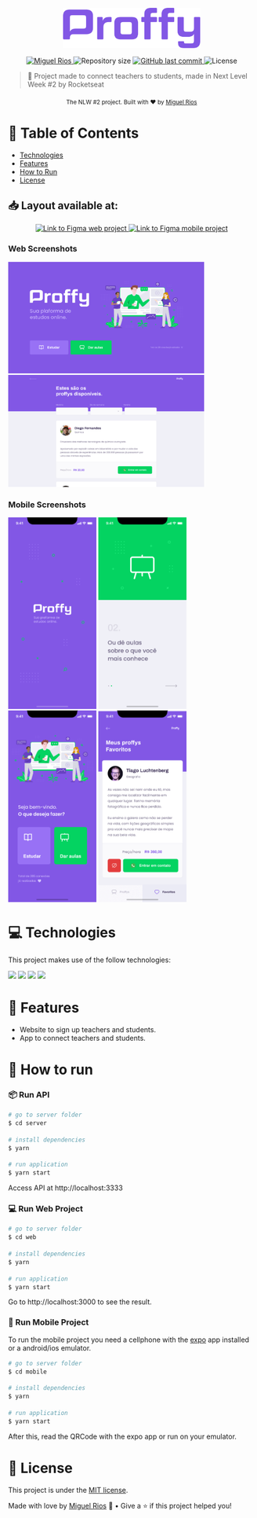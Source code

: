 <p align="center">
   <img src="./.github/logo.png" alt="Proffy" width="280"/>
</p>

<p align="center">	
   <a href="https://www.linkedin.com/in/miguelriosoliveira/">
      <img alt="Miguel Rios" src="https://img.shields.io/badge/-miguelriosoliveira-8257E5?style=flat&logo=Linkedin&logoColor=white" />
   </a>

  <img alt="Repository size" src="https://img.shields.io/github/repo-size/miguelriosoliveira/proffy?color=774DD6" />

  <a href="https://github.com/miguelriosoliveira/proffy/commits/master">
    <img alt="GitHub last commit" src="https://img.shields.io/github/last-commit/miguelriosoliveira/proffy?color=774DD6" />
  </a>

  <img alt="License" src="https://img.shields.io/badge/license-MIT-8257E5" />
</p>

> :rocket: Project made to connect teachers to students, made in Next Level Week #2 by Rocketseat

<div align="center">
  <sub>The NLW #2 project. Built with ❤︎ by
    <a href="https://github.com/miguelriosoliveira">Miguel Rios</a>
  </sub>
</div>

# :pushpin: Table of Contents

- [Technologies](#computer-technologies)
- [Features](#rocket-features)
- [How to Run](#construction_worker-how-to-run)
- [License](#closed_book-license)

<h2 align="left">📥 Layout available at:</h2>
<p align="center">
    <a title="Figma web project" href="https://www.figma.com/file/91mx80D8bm158uGfOxIrF1/Proffy-Web?node-id=0%3A1">
        <img alt="Link to Figma web project" src="https://img.shields.io/badge/Web Project-black?style=flat-square&logo=figma&logoColor=red" width="200px" />
    </a>
    <a title="Figma mobile project" href="https://www.figma.com/file/Vp603qkiuPhi3W1qQhJYIR/Proffy-Mobile?node-id=0%3A1">
        <img alt="Link to Figma mobile project" src="https://img.shields.io/badge/Mobile Project-black?style=flat-square&logo=figma&logoColor=red" width="220px"/>
    </a>
</p>

### Web Screenshots

<div>
   <img src="./.github/web-landing.png" width="400px">
   <img src="./.github/web-list.png" width="400px">
</div>

### Mobile Screenshots

<div>
   <img src="./.github/mobile-splash.png" width="180">
   <img src="./.github/mobile-onboarding.png" width="180">
   <img src="./.github/mobile-home.png" width="180">
   <img src="./.github/mobile-favoritos.png" width="180">
</div>

# :computer: Technologies

This project makes use of the follow technologies:

[![](https://img.shields.io/badge/-TypeScript-%233178c6?style=flat&logo=typescript&logoColor=faf9f8)](https://www.typescriptlang.org/)
[![](https://img.shields.io/badge/-Express-%233D4B57?style=flat&logo=express)](https://expressjs.com/)
[![](https://img.shields.io/badge/-React-%2361DAFB?style=flat&logo=react&logoColor=fff)](https://reactjs.org/)
[![](https://img.shields.io/badge/-Expo-%23121212?style=flat&logo=expo&logoColor=faf9f8)](https://expo.io/)

# :rocket: Features

- Website to sign up teachers and students.
- App to connect teachers and students.

# :construction_worker: How to run

### 📦 Run API

```bash
# go to server folder
$ cd server

# install dependencies
$ yarn

# run application
$ yarn start
```

Access API at http://localhost:3333

### 💻 Run Web Project

```bash
# go to server folder
$ cd web

# install dependencies
$ yarn

# run application
$ yarn start
```

Go to http://localhost:3000 to see the result.

### 📱 Run Mobile Project

To run the mobile project you need a cellphone with the [expo](https://play.google.com/store/apps/details?id=host.exp.exponent) app installed or a android/ios emulator.

```bash
# go to server folder
$ cd mobile

# install dependencies
$ yarn

# run application
$ yarn start
```

After this, read the QRCode with the expo app or run on your emulator.

# :closed_book: License

This project is under the [MIT license](./LICENSE).

Made with love by [Miguel Rios](https://github.com/miguelriosoliveira) 🚀 • Give a ⭐️ if this project helped you!
